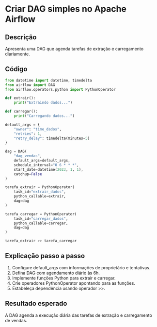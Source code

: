 # Criar DAG simples no Apache Airflow

## Descrição
Apresenta uma DAG que agenda tarefas de extração e carregamento diariamente.

## Código
```python
from datetime import datetime, timedelta
from airflow import DAG
from airflow.operators.python import PythonOperator

def extrair():
    print("Extraindo dados...")

def carregar():
    print("Carregando dados...")

default_args = {
    "owner": "time_dados",
    "retries": 1,
    "retry_delay": timedelta(minutes=5)
}

dag = DAG(
    "dag_vendas",
    default_args=default_args,
    schedule_interval="0 6 * * *",
    start_date=datetime(2023, 1, 1),
    catchup=False
)

tarefa_extrair = PythonOperator(
    task_id="extrair_dados",
    python_callable=extrair,
    dag=dag
)

tarefa_carregar = PythonOperator(
    task_id="carregar_dados",
    python_callable=carregar,
    dag=dag
)

tarefa_extrair >> tarefa_carregar
```

## Explicação passo a passo
1. Configure default_args com informações de proprietário e tentativas.
2. Defina DAG com agendamento diário às 6h.
3. Implemente funções Python para extrair e carregar.
4. Crie operadores PythonOperator apontando para as funções.
5. Estabeleça dependência usando operador >>.

## Resultado esperado
A DAG agenda a execução diária das tarefas de extração e carregamento de vendas.
